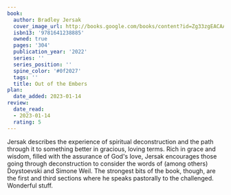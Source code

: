 ```yaml
---
book:
  author: Bradley Jersak
  cover_image_url: http://books.google.com/books/content?id=Zg33zgEACAAJ&printsec=frontcover&img=1&zoom=1&source=gbs_api
  isbn13: '9781641238885'
  owned: true
  pages: '304'
  publication_year: '2022'
  series: ''
  series_position: ''
  spine_color: '#0f2027'
  tags: ''
  title: Out of the Embers
plan:
  date_added: 2023-01-14
review:
  date_read:
  - 2023-01-14
  rating: 5
---
```


Jersak describes the experience of spiritual deconstruction and the path through it to something better in gracious, loving terms. Rich in grace and wisdom, filled with the assurance of God's love, Jersak encourages those going through deconstruction to consider the words of (among others) Doystoevski and Simone Weil. The strongest bits of the book, though, are the first and third sections where he speaks pastorally to the challenged. Wonderful stuff.

